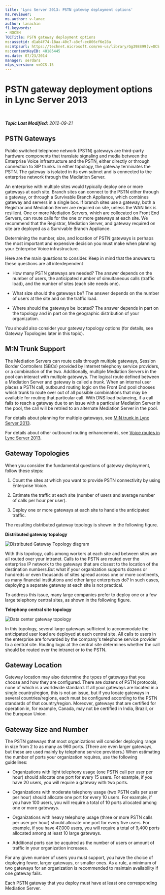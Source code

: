 ```yaml
---
title: 'Lync Server 2013: PSTN gateway deployment options'
ms.reviewer: 
ms.author: v-lanac
author: lanachin
f1.keywords:
- NOCSH
TOCTitle: PSTN gateway deployment options
ms:assetid: d1ab4f74-18aa-40c7-a8cf-ec806cf6e28a
ms:mtpsurl: https://technet.microsoft.com/en-us/library/Gg398899(v=OCS.15)
ms:contentKeyID: 48185445
ms.date: 07/23/2014
manager: serdars
mtps_version: v=OCS.15
---
```


<div data-xmlns="http://www.w3.org/1999/xhtml">

<div class="topic" data-xmlns="http://www.w3.org/1999/xhtml" data-msxsl="urn:schemas-microsoft-com:xslt" data-cs="https://msdn.microsoft.com/">

<div data-asp="https://msdn2.microsoft.com/asp">

# PSTN gateway deployment options in Lync Server 2013

</div>

<div id="mainSection">

<div id="mainBody">

<span> </span>

_**Topic Last Modified:** 2012-09-21_

<div>

## PSTN Gateways

Public switched telephone network (PSTN) gateways are third-party hardware components that translate signaling and media between the Enterprise Voice infrastructure and the PSTN, either directly or through connection to SIP trunks. In either topology, the gateway terminates the PSTN. The gateway is isolated in its own subnet and is connected to the enterprise network through the Mediation Server.

An enterprise with multiple sites would typically deploy one or more gateways at each site. Branch sites can connect to the PSTN either through a gateway, or through a Survivable Branch Appliance, which combines gateway and servers in a single box. If branch sites use a gateway, both a Registrar and Mediation Server are required on site, unless the WAN link is resilient. One or more Mediation Servers, which are collocated on Front End Servers, can route calls for the one or more gateways at each site. We recommend that the Registrar, Mediation Server, and gateway required on site are deployed as a Survivable Branch Appliance.

Determining the number, size, and location of PSTN gateways is perhaps the most important and expensive decision you must make when planning your Enterprise Voice infrastructure.

Here are the main questions to consider. Keep in mind that the answers to these questions are all interdependent

  - How many PSTN gateways are needed? The answer depends on the number of users, the anticipated number of simultaneous calls (traffic load), and the number of sites (each site needs one).

  - What size should the gateways be? The answer depends on the number of users at the site and on the traffic load.

  - Where should the gateways be located? The answer depends in part on the topology and in part on the geographic distribution of your organization.

You should also consider your gateway topology options (for details, see Gateway Topologies later in this topic).

<div>

## M:N Trunk Support

The Mediation Servers can route calls through multiple gateways, Session Border Controllers (SBCs) provided by Internet telephony service providers, or a combination of the two. Additionally, multiple Mediation Servers in the pool can interact with multiple gateways. The logical route defined between a Mediation Server and gateway is called a *trunk*. When an internal user places a PSTN call, outbound routing logic on the Front End pool chooses which trunk to route over out of all possible combinations that may be available for routing that particular call. With DNS load balancing, if a call fails to reach a gateway due to an issue with a particular Mediation Server in the pool, the call will be retried to an alternate Mediation Server in the pool.

For details about planning for multiple gateways, see [M:N trunk in Lync Server 2013](lync-server-2013-m-n-trunk.md).

For details about other outbound routing enhancements, see [Voice routes in Lync Server 2013](lync-server-2013-voice-routes.md).

</div>

<div>

## Gateway Topologies

When you consider the fundamental questions of gateway deployment, follow these steps:

1.  Count the sites at which you want to provide PSTN connectivity by using Enterprise Voice.

2.  Estimate the traffic at each site (number of users and average number of calls per hour per user).

3.  Deploy one or more gateways at each site to handle the anticipated traffic.

The resulting distributed gateway topology is shown in the following figure.

**Distributed gateway topology**

![Distributed Gateway Topology diagram](images/Gg398899.f0f65a0b-a462-491a-878b-4d4bf0a96f6d(OCS.15).jpg "Distributed Gateway Topology diagram")

With this topology, calls among workers at each site and between sites are all routed over your intranet. Calls to the PSTN are routed over the enterprise IP network to the gateways that are closest to the location of the destination numbers.But what if your organization supports dozens or hundreds or even thousands of sites spread across one or more continents, as many financial institutions and other large enterprises do? In such cases, deploying a separate gateway at each site is not practical.

To address this issue, many large companies prefer to deploy one or a few large telephony central sites, as shown in the following figure.

**Telephony central site topology**

![Data center gateway topology](images/Gg398899.927f4808-bf74-405a-be20-2cd9cd87af6d(OCS.15).jpg "Data center gateway topology")

In this topology, several large gateways sufficient to accommodate the anticipated user load are deployed at each central site. All calls to users in the enterprise are forwarded by the company's telephone service provider to a central site. Routing logic at the central site determines whether the call should be routed over the intranet or to the PSTN.

</div>

<div>

## Gateway Location

Gateway location may also determine the types of gateways that you choose and how they are configured. There are dozens of PSTN protocols, none of which is a worldwide standard. If all your gateways are located in a single country/region, this is not an issue, but if you locate gateways in several countries/regions, each must be configured according to the PSTN standards of that country/region. Moreover, gateways that are certified for operation in, for example, Canada, may not be certified in India, Brazil, or the European Union.

</div>

<div>

## Gateway Size and Number

The PSTN gateways that most organizations will consider deploying range in size from 2 to as many as 960 ports. (There are even larger gateways, but these are used mainly by telephone service providers.) When estimating the number of ports your organization requires, use the following guidelines:

  - Organizations with light telephony usage (one PSTN call per user per hour) should allocate one port for every 15 users. For example, if you have 20 users, you will require a gateway with two ports.

  - Organizations with moderate telephony usage (two PSTN calls per user per hour) should allocate one port for every 10 users. For example, if you have 100 users, you will require a total of 10 ports allocated among one or more gateways.

  - Organizations with heavy telephony usage (three or more PSTN calls per user per hour) should allocate one port for every five users. For example, if you have 47,000 users, you will require a total of 9,400 ports allocated among at least 10 large gateways.

  - Additional ports can be acquired as the number of users or amount of traffic in your organization increases.

For any given number of users you must support, you have the choice of deploying fewer, larger gateways, or smaller ones. As a rule, a minimum of two gateways for an organization is recommended to maintain availability if one gateway fails.

Each PSTN gateway that you deploy must have at least one corresponding Mediation Server.

</div>

</div>

</div>

<span> </span>

</div>

</div>

</div>

